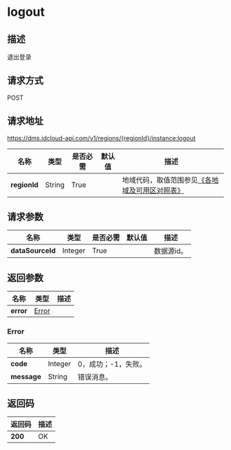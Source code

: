 # logout


## 描述
退出登录

## 请求方式
POST

## 请求地址
https://dms.jdcloud-api.com/v1/regions/{regionId}/instance:logout

|名称|类型|是否必需|默认值|描述|
|---|---|---|---|---|
|**regionId**|String|True| |地域代码，取值范围参见[《各地域及可用区对照表》](../Enum-Definitions/Regions-AZ.md)|

## 请求参数
|名称|类型|是否必需|默认值|描述|
|---|---|---|---|---|
|**dataSourceId**|Integer|True| |数据源id。|


## 返回参数
|名称|类型|描述|
|---|---|---|
|**error**|[Error](#error)| |

### <div id="Error">Error</div>
|名称|类型|描述|
|---|---|---|
|**code**|Integer|0，成功；-1，失败。|
|**message**|String|错误消息。|

## 返回码
|返回码|描述|
|---|---|
|**200**|OK|
